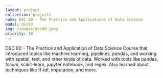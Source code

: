 ```yaml
---
layout: project
collection: projects
name: DSC 80 - The Practice and Applications of Data Science
modal: dsc80
img: /images/dsc80.jpeg
priority: 10
---
```


DSC 80 - The Practice and Application of Data Science
Course that introduced topics like machine learning, pipelines, pandas, and 
working with spatial, text, and other kinds of data. Worked with tools like 
pandas, folium, scikit-learn, jupyter notebook, and regex. Also learned about 
techniques like tf-idf, imputation, and more.